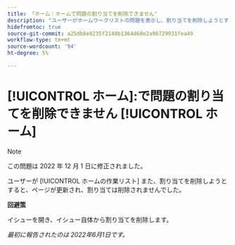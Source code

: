 ```yaml
---
title: 「ホーム：ホームで問題の割り当てを削除できません"
description: "ユーザーがホームワークリストの問題を表示し、割り当てを削除しようとすると、ページが更新され、割り当ては削除されませんでした。"
hidefromtoc: true
source-git-commit: a25db8e8235f2140b1364d60e2a96729931fea49
workflow-type: tm+mt
source-wordcount: '94'
ht-degree: 5%

---
```



# [!UICONTROL ホーム]:で問題の割り当てを削除できません [!UICONTROL ホーム]

>[!NOTE]
>
>この問題は 2022 年 12 月 1 日に修正されました。

ユーザーが [!UICONTROL ホームの作業リスト] また、割り当てを削除しようとすると、ページが更新され、割り当ては削除されませんでした。

**回避策**

イシューを開き、イシュー自体から割り当てを削除します。

_最初に報告されたのは 2022年6月1日です。_

